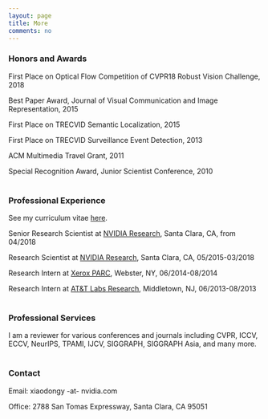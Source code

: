 ```yaml
---
layout: page
title: More
comments: no
---
```


### Honors and Awards

First Place on Optical Flow Competition of CVPR18 Robust Vision Challenge, 2018

Best Paper Award, Journal of Visual Communication and Image Representation, 2015

First Place on TRECVID Semantic Localization, 2015

First Place on TRECVID Surveillance Event Detection, 2013

ACM Multimedia Travel Grant, 2011

Special Recognition Award, Junior Scientist Conference, 2010
<br><br>

### Professional Experience

See my curriculum vitae [here](/publications/cv/).

Senior Research Scientist at [NVIDIA Research](https://research.nvidia.com), Santa Clara, CA, from 04/2018

Research Scientist at [NVIDIA Research](https://research.nvidia.com), Santa Clara, CA, 05/2015-03/2018

Research Intern at [Xerox PARC](http://www.parc.com), Webster, NY, 06/2014-08/2014

Research Intern at [AT&T Labs Research](http://www.research.att.com), Middletown, NJ, 06/2013-08/2013
<br><br>

### Professional Services

I am a reviewer for various conferences and journals including CVPR, ICCV, ECCV, NeurIPS, TPAMI, IJCV, SIGGRAPH, SIGGRAPH Asia, and many more. 
<br><br>

### Contact

Email: xiaodongy -at- nvidia.com

Office: 2788 San Tomas Expressway, Santa Clara, CA 95051
